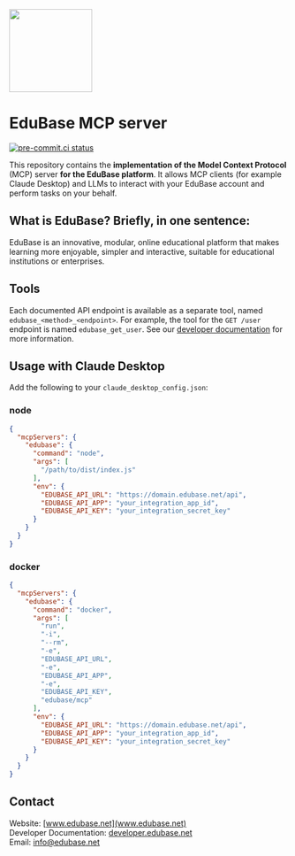 <img src="https://static.edubase.net/media/brand/title/color.png" height="150" />

# EduBase MCP server

[![pre-commit.ci status](https://results.pre-commit.ci/badge/github/EduBase/MCP/main.svg)](https://results.pre-commit.ci/latest/github/EduBase/MCP/main)

This repository contains the **implementation of the Model Context Protocol** (MCP) server **for the EduBase platform**. It allows MCP clients (for example Claude Desktop) and LLMs to interact with your EduBase account and perform tasks on your behalf.

## What is EduBase? Briefly, in one sentence:

EduBase is an innovative, modular, online educational platform that makes learning more enjoyable, simpler and interactive, suitable for educational institutions or enterprises.

## Tools

Each documented API endpoint is available as a separate tool, named `edubase_<method>_<endpoint>`. For example, the tool for the `GET /user` endpoint is named `edubase_get_user`. See our [developer documentation](https://developer.edubase.net) for more information.

## Usage with Claude Desktop

Add the following to your `claude_desktop_config.json`:

### node

```json
{
  "mcpServers": {
    "edubase": {
      "command": "node",
      "args": [
        "/path/to/dist/index.js"
      ],
      "env": {
        "EDUBASE_API_URL": "https://domain.edubase.net/api",
        "EDUBASE_API_APP": "your_integration_app_id",
        "EDUBASE_API_KEY": "your_integration_secret_key"
      }
    }
  }
}
```

### docker

```json
{
  "mcpServers": {
    "edubase": {
      "command": "docker",
      "args": [
        "run",
        "-i",
        "--rm",
        "-e",
        "EDUBASE_API_URL",
        "-e",
        "EDUBASE_API_APP",
        "-e",
        "EDUBASE_API_KEY",
        "edubase/mcp"
      ],
      "env": {
        "EDUBASE_API_URL": "https://domain.edubase.net/api",
        "EDUBASE_API_APP": "your_integration_app_id",
        "EDUBASE_API_KEY": "your_integration_secret_key"
      }
    }
  }
}
```

## Contact

Website: [www.edubase.net](www.edubase.net)  
Developer Documentation: [developer.edubase.net](developer.edubase.net)  
Email: [info@edubase.net](mailto:info@edubase.net)
